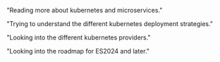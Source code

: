 "Reading more about kubernetes and microservices."

"Trying to understand the different kubernetes deployment strategies."

"Looking into the different kubernetes providers."

"Looking into the roadmap for ES2024 and later."